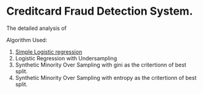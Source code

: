 # Creditcard Fraud Detection System. 

The detailed analysis of 

Algorithm Used:

1. [Simple Logistic regression](Linear-regression.pdf)
2. Logistic Regression with Undersampling
3. Synthetic Minority Over Sampling with gini as the critertionn of best split. 
4. Synthetic Minority Over Sampling with entropy as the critertionn of best split.

